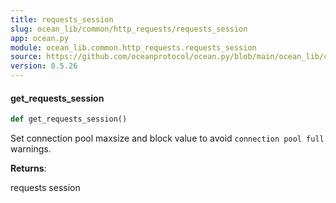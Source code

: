 ```yaml
---
title: requests_session
slug: ocean_lib/common/http_requests/requests_session
app: ocean.py
module: ocean_lib.common.http_requests.requests_session
source: https://github.com/oceanprotocol/ocean.py/blob/main/ocean_lib/common/http_requests/requests_session.py
version: 0.5.26
---
```

#### get\_requests\_session

```python
def get_requests_session()
```

Set connection pool maxsize and block value to avoid `connection pool full` warnings.

**Returns**:

requests session


